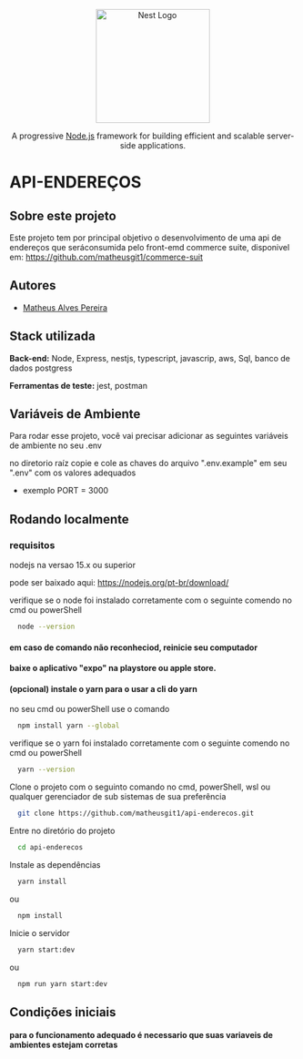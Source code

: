 <p align="center">
  <a href="http://nestjs.com/" target="blank"><img src="https://nestjs.com/img/logo-small.svg" width="200" alt="Nest Logo" /></a>
</p>

[circleci-image]: https://img.shields.io/circleci/build/github/nestjs/nest/master?token=abc123def456
[circleci-url]: https://circleci.com/gh/nestjs/nest

  <p align="center">A progressive <a href="http://nodejs.org" target="_blank">Node.js</a> framework for building efficient and scalable server-side applications.</p>
    
 
# API-ENDEREÇOS

## Sobre este projeto

Este projeto tem por principal objetivo o desenvolvimento de uma api de endereços que seráconsumida pelo front-emd commerce suite, disponivel em: https://github.com/matheusgit1/commerce-suit


## Autores

- [Matheus Alves Pereira](https://www.linkedin.com/in/matheus-alves-pereira-4b3781222/)

## Stack utilizada


**Back-end:**
Node,
Express,
nestjs,
typescript,
javascrip,
aws,
Sql,
banco de dados postgress

**Ferramentas de teste:**
jest, postman




## Variáveis de Ambiente

Para rodar esse projeto, você vai precisar adicionar as seguintes variáveis de ambiente no seu .env

no diretorio raíz copie e cole as chaves do arquivo ".env.example" em seu ".env" com os valores adequados

- exemplo
PORT = 3000



## Rodando localmente

### requisitos

nodejs na versao 15.x ou superior

pode ser baixado aqui: https://nodejs.org/pt-br/download/

verifique se o node foi instalado corretamente com o seguinte comendo no cmd ou powerShell

```bash
  node --version
```
#### em caso de comando não reconheciod, reinicie seu computador

#### baixe o aplicativo "expo" na playstore ou apple store.


####  (opcional) instale o yarn para o usar a cli do yarn
no seu cmd ou powerShell use o comando


```bash
  npm install yarn --global
```
verifique se o yarn foi instalado corretamente com o seguinte comendo no cmd ou powerShell

```bash
  yarn --version
```

Clone o projeto com o  seguinto comando no cmd, powerShell, wsl ou qualquer gerenciador
de sub sistemas de sua preferência


```bash
  git clone https://github.com/matheusgit1/api-enderecos.git
```

Entre no diretório do projeto

```bash
  cd api-enderecos
```

Instale as dependências

```bash
  yarn install
```

ou

```bash
  npm install
```

Inicie o servidor

```bash
  yarn start:dev
```
ou

```bash
  npm run yarn start:dev
```

## Condições iniciais

#### para o funcionamento adequado é necessario que suas variaveis de ambientes estejam corretas
